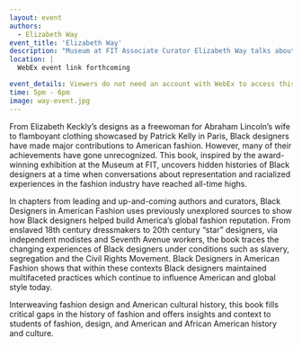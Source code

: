 ```yaml
---
layout: event
authors:
  - Elizabeth Way
event_title: 'Elizabeth Way'
description: "Museum at FIT Associate Curator Elizabeth Way talks about her book, Black Designers in American Fashion"
location: |
  WebEx event link forthcoming

event_details: Viewers do not need an account with WebEx to access this event. After clicking the link, the event can be viewed either through your web browser or by downloading the WebEx desktop application. If this is your first time using WebEx, please plan on joining the event several minutes before the starting time to troubleshoot any issues.
time: 5pm - 6pm
image: way-event.jpg
---
```

From Elizabeth Keckly’s designs as a freewoman for Abraham Lincoln’s wife to flamboyant clothing showcased by Patrick Kelly in Paris, Black designers have made major contributions to American fashion. However, many of their achievements have gone unrecognized. This book, inspired by the award-winning exhibition at the Museum at FIT, uncovers hidden histories of Black designers at a time when conversations about representation and racialized experiences in the fashion industry have reached all-time highs.

In chapters from leading and up-and-coming authors and curators, Black Designers in American Fashion uses previously unexplored sources to show how Black designers helped build America’s global fashion reputation. From enslaved 18th century dressmakers to 20th century “star” designers, via independent modistes and Seventh Avenue workers, the book traces the changing experiences of Black designers under conditions such as slavery, segregation and the Civil Rights Movement. Black Designers in American Fashion shows that within these contexts Black designers maintained multifaceted practices which continue to influence American and global style today.

Interweaving fashion design and American cultural history, this book fills critical gaps in the history of fashion and offers insights and context to students of fashion, design, and American and African American history and culture.
